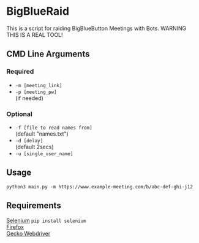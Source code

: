 # BigBlueRaid
This is a script for raiding BigBlueButton Meetings with Bots. 
 WARNING THIS IS A REAL TOOL!

## CMD Line Arguments
### Required 
* ``-m [meeting_link]``
* ``-p [meeting_pw]`` 			
			(if needed)
### Optional
* ``-f [file to read names from]``  
			(default "names.txt")
* ``-d [delay]``  
			 (default 2secs)
* ``-u [single_user_name]``

## Usage

``python3 main.py -m https://www.example-meeting.com/b/abc-def-ghi-j12``


## Requirements

[Selenium](https://www.selenium.dev) `pip install selenium`  
[Firefox](https://www.mozilla.org/de/firefox/new/)  
[Gecko Webdriver](https://github.com/mozilla/geckodriver/releases)

